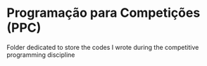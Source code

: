 # Programação para Competições (PPC)
Folder dedicated to store the codes I wrote during the competitive programming discipline
